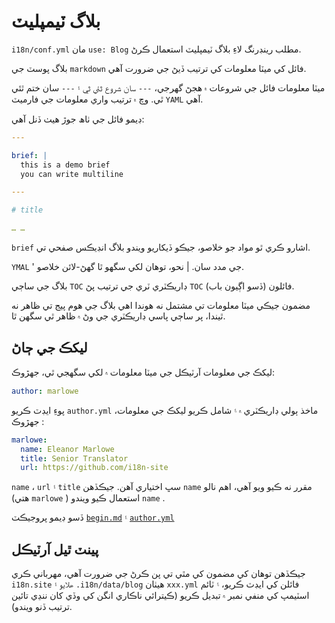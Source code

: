 # بلاگ ٽيمپليٽ

`i18n/conf.yml` مان `use: Blog` مطلب رينڊرنگ لاءِ بلاگ ٽيمپليٽ استعمال ڪرڻ.

بلاگ پوسٽ جي `markdown` فائل کي ميٽا معلومات کي ترتيب ڏيڻ جي ضرورت آهي.

ميٽا معلومات فائل جي شروعات ۾ هجڻ گهرجي، `---` سان شروع ٿئي ٿي ۽ `---` سان ختم ٿئي ٿي. وچ ۾ ترتيب واري معلومات جي فارميٽ `YAML` آهي.

ڊيمو فائل جي ٺاھ جوڙ ھيٺ ڏنل آھي:

```yml
---

brief: |
  this is a demo brief
  you can write multiline

---

# title

… …
```

`brief` اشارو ڪري ٿو مواد جو خلاصو، جيڪو ڏيکاريو ويندو بلاگ انڊيڪس صفحي تي.

`YMAL` ' جي مدد سان. | نحو، توھان لکي سگھو ٿا گھڻ-لائن خلاصو.

بلاگ جي ساڄي `TOC` ڊاريڪٽري ٽري جي ترتيب پڻ `TOC` فائلون (ڏسو اڳيون باب).

مضمون جيڪي ميٽا معلومات تي مشتمل نه هوندا اهي بلاگ جي هوم پيج تي ظاهر نه ٿيندا، پر ساڄي پاسي ڊاريڪٽري جي وڻ ۾ ظاهر ٿي سگهن ٿا.

## ليکڪ جي ڄاڻ

ليکڪ جي معلومات آرٽيڪل جي ميٽا معلومات ۾ لکي سگهجي ٿي، جهڙوڪ:

```yml
author: marlowe
```

پوءِ ايڊٽ ڪريو `author.yml` ماخذ ٻولي ڊاريڪٽري ۾ ۽ شامل ڪريو ليکڪ جي معلومات، جهڙوڪ :

```yml
marlowe:
  name: Eleanor Marlowe
  title: Senior Translator
  url: https://github.com/i18n-site
```

`name` ، `url` ۽ `title` سڀ اختياري آھن. جيڪڏهن `name` مقرر نه ڪيو ويو آهي، اهم نالو (هتي `marlowe` ) استعمال ڪيو ويندو `name` .

ڏسو ڊيمو پروجيڪٽ [`begin.md`](https://github.com/i18n-site/demo.i18n.site/blob/main/en/blog/news/begin.md?plain=1) ۽ [`author.yml`](https://github.com/i18n-site/demo.i18n.site/blob/main/en/author.yml)

## پينٽ ٿيل آرٽيڪل

جيڪڏھن توھان کي مضمون کي مٿي تي پن ڪرڻ جي ضرورت آھي، مھرباني ڪري `i18n.site` ھلايو ۽ `.i18n/data/blog` ھيٺان `xxx.yml` فائلن کي ايڊٽ ڪريو، ۽ ٽائم اسٽيمپ کي منفي نمبر ۾ تبديل ڪريو (ڪيترائي ناڪاري انگن کي وڏي کان ننڍي تائين ترتيب ڏنو ويندو).